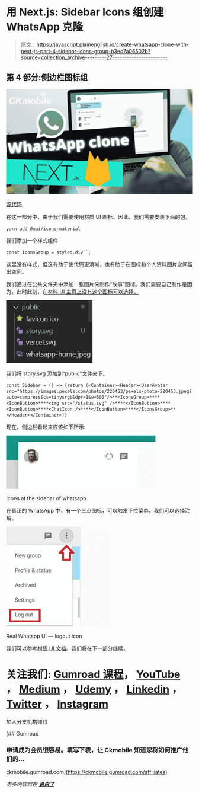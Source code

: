 # 用 Next.js: Sidebar Icons 组创建 WhatsApp 克隆

> 原文：<https://javascript.plainenglish.io/create-whatsapp-clone-with-next-js-part-4-sidebar-icons-group-b3ec7a06502b?source=collection_archive---------27----------------------->

## 第 4 部分:侧边栏图标组

![](img/46e019f03540738c3c5487e531757699.png)

[源代码](https://www.youtube.com/channel/UCu4-4FnutvSHVo9WHvq80Ww/join)

在这一部分中，由于我们需要使用材质 UI 图标，因此，我们需要安装下面的包。

```
yarn add @mui/icons-material
```

我们添加一个样式组件

```
const IconsGroup = styled.div``;
```

这里没有样式，但这有助于使代码更清晰，也有助于在图标和个人资料图片之间留出空间。

我们通过在公共文件夹中添加一张图片来制作“故事”图标。我们需要自己制作是因为，此时此刻，在[材料 UI 主页上没有这个图标可以选择。](https://mui.com/components/material-icons/)

![](img/3b4fa9cc74249151bad007c460586248.png)

我们将 story.svg 添加到“public”文件夹下。

```
const Sidebar = () => {return (<Container><Header><UserAvatar src="https://images.pexels.com/photos/220453/pexels-photo-220453.jpeg?auto=compress&cs=tinysrgb&dpr=1&w=500"/>**<IconsGroup>****<IconButton>****<img src="/status.svg" />****</IconButton>****<IconButton>****<ChatIcon />****</IconButton>****</IconsGroup>**</Header></Container>)}
```

现在，侧边栏看起来应该如下所示:

![](img/ffbc7206411a0b9c1d633bd83b90b5f5.png)

Icons at the sidebar of whatsapp

在真正的 WhatsApp 中，有一个三点图标，可以触发下拉菜单，我们可以选择注销。

![](img/bd9c98a94928c3cd11195871673f1431.png)

Real Whatspp UI — logout icon

我们可以参考[材质 UI 文档](https://mui.com/components/menus/)。我们将在下一部分继续。

# 关注我们: [Gumroad 课程](https://app.gumroad.com/ckmobile)， [YouTube](https://www.youtube.com/channel/UCu4-4FnutvSHVo9WHvq80Ww?sub_confirmation=1) ， [Medium](https://ckmobile.medium.com/) ， [Udemy](https://www.udemy.com/user/cyruschan2/) ， [Linkedin](https://www.linkedin.com/company/ckmobi/) ， [Twitter](https://twitter.com/ckmobilejavasc1) ， [Instagram](https://www.instagram.com/ckmobile8050)

加入分支机构赚钱

[](https://ckmobile.gumroad.com/affiliates) [## Gumroad

### 申请成为会员很容易。填写下表，让 Ckmobile 知道您将如何推广他们的…

ckmobile.gumroad.com](https://ckmobile.gumroad.com/affiliates) 

*更多内容尽在* [***说白了***](http://plainenglish.io/)